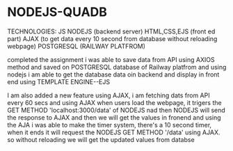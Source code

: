 # NODEJS-QUADB

TECHNOLOGIES:
JS
NODEJS (backend server)
HTML,CSS,EJS (front ed part)
AJAX (to get data every 10 second from database without reloading webpage)
POSTGRESQL (RAILWAY PLATFROM) 


completed the assignment i was able to save data from API using AXIOS method and saved on POSTGRESQL database of Railway platfrom and using nodejs i am able to get the database data oin backend and display in front end using TEMPLATE ENGINE--EJS 

I am also added a new feature using AJAX, i am fetching dats from API every 60 secs and using AJAX when users load the webpage, it trigers the GET METHOD 'localhost:3000/data' of NODEJS nad then NODEJS will send the response to AJAX and then we will get the values in fronend and using the AJA i was able to make the timer system, there's a 10 second timer, when it ends it will request the NODEJS GET METHOD '/data' using AJAX. so without reloading we will get the updated values from databse
